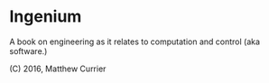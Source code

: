 # Ingenium
A book on engineering as it relates to computation and control (aka software.)

(C) 2016, Matthew Currier
